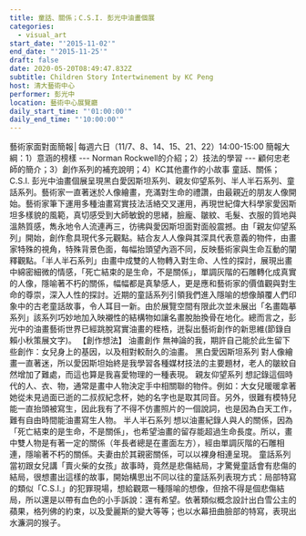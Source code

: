 ```yaml
---
title: 童話、關係；C.S.I. 彭光中油畫個展
categories:
  - visual_art
start_date: "'2015-11-02'"
end_date: "'2015-11-25'"
draft: false
date: 2020-05-20T08:49:47.832Z
subtitle: Children Story Intertwinement by KC Peng
host: 清大藝術中心
performer: 彭光中
location: 藝術中心展覽廳
daily_start_time: "'01:00:00'"
daily_end_time: "'10:00:00'"
---
```


藝術家面對面簡報│每週六日（11/7、8、14、15、21、22）14:00-15:00 簡報大綱：1）意涵的榜樣 --- Norman Rockwell的介紹；2）技法的學習 --- 顧何忠老師的簡介；3）創作系列的補充說明；4）KC其他畫作的小故事 童話、關係；C.S.I. 彭光中油畫個展呈現黑白愛因斯坦系列、親友仰望系列、半人半石系列、童話系列。藝術家一直著迷於人像繪畫，充滿對生命的禮讚，由最親近的朋友人像開始。藝術家筆下運用多種油畫寫實技法活絡交叉運用，再現世紀偉大科學家愛因斯坦多樣貌的風範，真切感受到大師敏銳的思緒，臉龐、皺紋、毛髮、衣服的質地與溫熱質感，雋永地令人流連再三，彷彿與愛因斯坦面對面般震撼。由「親友仰望系列」開始，創作愈具現代多元觀點。結合友人人像與其深具代表意義的物件，由畫家特殊的視角，特殊背景色面，每幅抬頭望內涵不同，反映藝術家與生命互動的闡釋觀點。「半人半石系列」由畫中成雙的人物轉入對生命、人性的探討，展現出畫中綿密細微的情感，「死亡結束的是生命，不是關係」，單調灰階的石雕轉化成真實的人像，隱喻著不朽的關係，幅幅都是真摯感人，更是應和藝術家的價值觀與對生命的尊崇，深入人性的探討。近期的童話系列引領我們進入隱喻的想像顛覆人們印象中的古老童話故事，令人耳目一新。由於展覽空間有限此次並未展出「名畫臨摹系列」該系列巧妙地加入映襯性的結構物如讓名畫脫胎換骨在地化。總而言之，彭光中的油畫藝術世界已經跳脫寫實油畫的桎梏，迸裂出藝術創作的新思維(節錄自賴小秋策展文字)。 【創作想法】 油畫創作 無神論的我，期許自己能於此生留下些創作：女兒身上的基因，以及相對較耐久的油畫。 黑白愛因斯坦系列 對人像繪畫一直著迷，所以愛因斯坦始終是我學習各種媒材技法的主要題材，老人的皺紋自然增加了難處，而這也算是我喜愛物理的一種表現。 親友仰望系列 想記錄這個時代的人、衣、物，通常是畫中人物決定手中相關聯的物件。例如：大女兒暖暖拿著她從未見過面已逝的二叔叔紀念杯，她的名字也是取其同音。另外，很難有模特兒能一直抬頭被寫生，因此我有了不得不仿畫照片的一個說詞，也是因為白天工作，難有自由時間能油畫寫生人物。 半人半石系列 想以油畫紀錄人與人的關係，因為「死亡結束的是生命，不是關係」，也希望油畫的留存能超過生命長度。所以，畫中雙人物是有著一定的關係（年長者總是在畫面左方），經由單調灰階的石雕相連，隱喻著不朽的關係。夫妻由於其親密關係，可以以裸身相連呈現。 童話系列 當初跟女兒講「賣火柴的女孩」故事時，竟然是悲傷結局，才驚覺童話會有悲傷的結局，很想畫出這樣的故事，開始構思出不同以往的童話系列表現方式：局部特寫的類似「C.S.I.」的犯罪現場，想給觀眾一種隱喻的想像，但捨不得是個悲傷結局，所以還是以帶有血色的小手訴說：還有希望。依著類似概念設計出白雪公主的蘋果，格列佛的約束，以及愛麗斯的變大等等；也以水幕扭曲臉部的特寫，表現出水濂洞的猴子。
